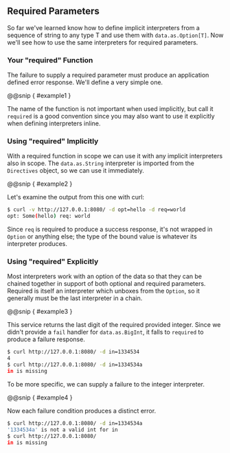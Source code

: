 Required Parameters
-------------------

So far we've learned know how to define implicit interpreters from a
sequence of string to any type T and use them with
`data.as.Option[T]`. Now we'll see how to use the same interpreters
for required parameters.

### Your "required" Function

The failure to supply a required parameter must produce an application
defined error response. We'll define a very simple one.

@@snip [ ](../../scala/07/d.scala) { #example1 }

The name of the function is not important when used implicitly, but
call it `required` is a good convention since you may also want to use
it explicitly when defining interpreters inline.

### Using "required" Implicitly

With a required function in scope we can use it with any implicit
interpreters also in scope. The `data.as.String` interpreter is
imported from the `Directives` object, so we can use it immediately.

@@snip [ ](../../scala/07/d.scala) { #example2 }

Let's examine the output from this one with curl:

```sh
$ curl -v http://127.0.0.1:8080/ -d opt=hello -d req=world
opt: Some(hello) req: world
```

Since `req` is required to produce a success response, it's not
wrapped in `Option` or anything else; the type of the bound value is
whatever its interpreter produces.

### Using "required" Explicitly

Most interpreters work with an option of the data so that they can be
chained together in support of both optional and required parameters.
Required is itself an interpreter which unboxes from the `Option`, so
it generally must be the last interpreter in a chain.

@@snip [ ](../../scala/07/d.scala) { #example3 }

This service returns the last digit of the required provided
integer. Since we didn't provide a `fail` handler for
`data.as.BigInt`, it falls to `required` to produce a failure
response.

```sh
$ curl http://127.0.0.1:8080/ -d in=1334534
4
$ curl http://127.0.0.1:8080/ -d in=1334534a
in is missing
```

To be more specific, we can supply a failure to the integer
interpreter.

@@snip [ ](../../scala/07/d.scala) { #example4 }

Now each failure condition produces a distinct error.

```sh
$ curl http://127.0.0.1:8080/ -d in=1334534a
'1334534a' is not a valid int for in
$ curl http://127.0.0.1:8080/
in is missing
```
